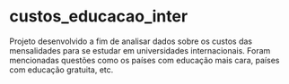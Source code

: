 # custos_educacao_inter
Projeto desenvolvido a fim de analisar dados sobre os custos das mensalidades para se estudar em universidades internacionais. Foram mencionadas questões como os países com educação mais cara, países com educação gratuita, etc.
